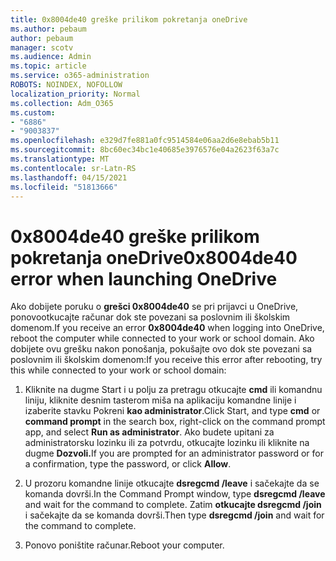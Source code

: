 ```yaml
---
title: 0x8004de40 greške prilikom pokretanja oneDrive
ms.author: pebaum
author: pebaum
manager: scotv
ms.audience: Admin
ms.topic: article
ms.service: o365-administration
ROBOTS: NOINDEX, NOFOLLOW
localization_priority: Normal
ms.collection: Adm_O365
ms.custom:
- "6886"
- "9003837"
ms.openlocfilehash: e329d7fe881a0fc9514584e06aa2d6e8ebab5b11
ms.sourcegitcommit: 8bc60ec34bc1e40685e3976576e04a2623f63a7c
ms.translationtype: MT
ms.contentlocale: sr-Latn-RS
ms.lasthandoff: 04/15/2021
ms.locfileid: "51813666"
---
```

# <a name="0x8004de40-error-when-launching-onedrive"></a><span data-ttu-id="d155f-102">0x8004de40 greške prilikom pokretanja oneDrive</span><span class="sxs-lookup"><span data-stu-id="d155f-102">0x8004de40 error when launching OneDrive</span></span>

<span data-ttu-id="d155f-103">Ako dobijete poruku o **grešci 0x8004de40** se pri prijavci u OneDrive, ponovootkucajte računar dok ste povezani sa poslovnim ili školskim domenom.</span><span class="sxs-lookup"><span data-stu-id="d155f-103">If you receive an error **0x8004de40** when  logging into OneDrive, reboot the computer while connected to your work or school domain.</span></span> <span data-ttu-id="d155f-104">Ako dobijete ovu grešku nakon ponošanja, pokušajte ovo dok ste povezani sa poslovnim ili školskim domenom:</span><span class="sxs-lookup"><span data-stu-id="d155f-104">If you receive this error after rebooting, try this while connected to your work or school domain:</span></span>

1. <span data-ttu-id="d155f-105">Kliknite na dugme Start i  u polju za pretragu otkucajte **cmd** ili komandnu liniju, kliknite desnim tasterom miša na aplikaciju komandne linije i izaberite stavku Pokreni **kao administrator**.</span><span class="sxs-lookup"><span data-stu-id="d155f-105">Click Start, and type **cmd** or **command prompt**  in the search  box, right-click on the command prompt app, and select  **Run as administrator**.</span></span> <span data-ttu-id="d155f-106">Ako budete upitani za administratorsku lozinku ili za potvrdu, otkucajte lozinku ili kliknite na dugme **Dozvoli.**</span><span class="sxs-lookup"><span data-stu-id="d155f-106">If you are prompted for an administrator password or for a confirmation, type the password, or click **Allow**.</span></span>  

2. <span data-ttu-id="d155f-107">U prozoru komandne linije otkucajte **dsregcmd /leave**  i sačekajte da se komanda dovrši.</span><span class="sxs-lookup"><span data-stu-id="d155f-107">In the Command Prompt window, type **dsregcmd /leave**  and wait for the command to complete.</span></span> <span data-ttu-id="d155f-108">Zatim **otkucajte dsregcmd /join** i sačekajte da se komanda dovrši.</span><span class="sxs-lookup"><span data-stu-id="d155f-108">Then type **dsregcmd /join** and wait for the command to complete.</span></span>
3. <span data-ttu-id="d155f-109">Ponovo poništite računar.</span><span class="sxs-lookup"><span data-stu-id="d155f-109">Reboot your computer.</span></span>
